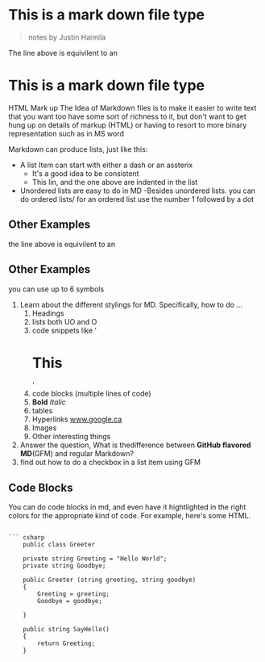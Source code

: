 # This is a mark down file type

>notes by Justin Haimila

The line above is equivilent to an <h1> This is a mark down file type</h1> HTML Mark up
The Idea of Markdown files is to make it easier to write text that you want too have some sort of richness to it, but don't want 
to get hung up on details of markup (HTML) or having to resort to more binary representation such as in MS word

Markdown can produce lists, just like this:
- A list Item can start with either a dash or an assterix
	- It's  a good idea to be consistent 
	- This lin, and the one above are indented in the list
- Unordered lists are easy to do in MD
-Besides unordered lists. you can do ordered lists/ for an ordered list use the number 1 followed by a dot

## Other Examples

the line above is equivilent to an <h2> Other Examples </h2> you can use up to 6 symbols

1. Learn about the different stylings for MD. Specifically, how to do ... 
	1. Headings
	1. lists both UO and O
	1. code snippets like '<h1> This </h1>'
	1. code blocks (multiple lines of code)
	1. **Bold** *Italic*
	1. tables
	1. Hyperlinks www.google.ca
	1. Images
	1. Other interesting things
1. Answer the question, What is thedifference between **GitHub flavored MD**(GFM) and regular Markdown?
1. find out how to do a checkbox in a list item using GFM

## Code Blocks 

You can do code blocks in md, and even have it hightlighted in the right colors for the appropriate kind of code. For example, here's some HTML.

``` here os am example of C# code

``` csharp
	public class Greeter
	
	private string Greeting = "Hello World";
	private string Goodbye;
	
	public Greeter (string greeting, string goodbye)
	{
		Greeting = greeting;
		Goodbye = goodbye;
		
	}
	
	public string SayHello()
	{
		return Greeting;
	}